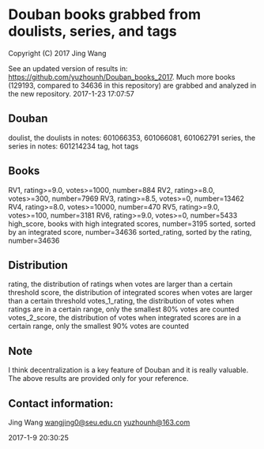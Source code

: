 # Douban books grabbed from doulists, series, and tags
Copyright (C) 2017 Jing Wang

See an updated version of results in: https://github.com/yuzhounh/Douban_books_2017.
Much more books (129193, compared to 34636 in this repository) are grabbed and analyzed in the new repository. 
2017-1-23 17:07:57

## Douban
doulist, the doulists in notes: 601066353, 601066081, 601062791
series, the series in notes: 601214234
tag, hot tags

## Books
RV1, rating>=9.0, votes>=1000,  number=884
RV2, rating>=8.0, votes>=300,   number=7969
RV3, rating>=8.5, votes>=0,     number=13462
RV4, rating>=8.0, votes>=10000, number=470
RV5, rating>=9.0, votes>=100,   number=3181
RV6, rating>=9.0, votes>=0,     number=5433
high_score, books with high integrated scores, number=3195
sorted, sorted by an integrated score, number=34636
sorted_rating, sorted by the rating, number=34636

## Distribution
rating, the distribution of ratings when votes are larger than a certain threshold
score, the distribution of integrated scores when votes are larger than a certain threshold
votes_1_rating, the distribution of votes when ratings are in a certain range, only the smallest 80% votes are counted
votes_2_score, the distribution of votes when integrated scores are in a certain range, only the smallest 90% votes are counted

## Note
I think decentralization is a key feature of Douban and it is really valuable. The above results are provided only for your reference. 

## Contact information:
Jing Wang
wangjing0@seu.edu.cn
yuzhounh@163.com

2017-1-9 20:30:25
